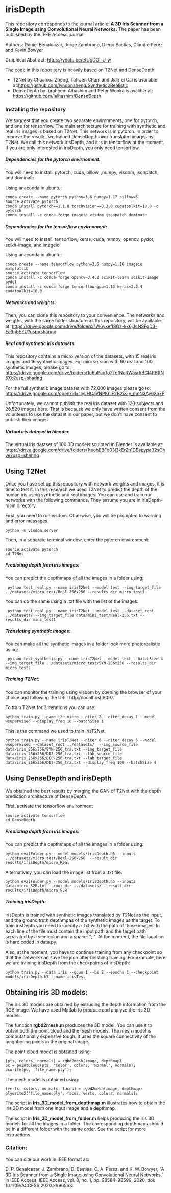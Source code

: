 # irisDepth
This repository corresponds to the journal article:
**A 3D Iris Scanner from a Single Image using Convolutional Neural Networks.**
The paper has been published by the IEEE Access journal.

Authors: Daniel Benalcazar, Jorge Zambrano, Diego Bastias, Claudio Perez and Kevin Bowyer

Graphical Abstract: https://youtu.be/etUgDOl-U_w

The code in this repository is heavily based on T2Net and DenseDepth
  - T2Net by Chuanxia Zheng, Tat-Jen Cham and Jianfei Cai is available at:https://github.com/lyndonzheng/Synthetic2Realistic
  - DenseDepth by Ibraheem Alhashim and Peter Wonka is avalible at: https://github.com/ialhashim/DenseDepth

### Installing the repository
We suggest that you create two separate environments, one for pytorch, and one for tensorflow. The main architecture for training with synthetic and real iris images is based on T2Net. This network is in pytorch. In order to improve the results, we trained DenseDepth over translated images by T2Net. We call this network irisDepth, and it is in tensorflow at the moment. If you are only interested in irisDepth, you only need tensorflow.

##### Dependencies for the pytorch envirnoment:
You will need to install: pytorch, cuda, pillow, ,numpy, visdom, jsonpatch, and dominate

Using anaconda in ubuntu:
```
conda create --name pytorch python=3.6 numpy=1.17 pillow=6
source activate pytorch
conda install pytorch==1.1.0 torchvision==0.3.0 cudatoolkit=10.0 -c pytorch
conda install -c conda-forge imageio visdom jsonpatch dominate
```

##### Dependencies for the tensorflow envirnoment:
You will need to install: tensorflow, keras, cuda, numpy, opencv,  pydot, scikit-image, and imageio 

Using anaconda in ubuntu:
```
conda create --name tensorflow python=3.6 numpy=1.16 imageio matplotlib
source activate tensorflow
conda install -c conda-forge opencv=3.4.2 scikit-learn scikit-image pydot
conda install -c conda-forge tensorflow-gpu=1.13 keras=2.2.4 cudatoolkit=10.0
```

##### Networks and weights:
Then, you can clone this repository to your convenience. The networks and weigths, with the same folder structure as this repository, will be available at:
https://drive.google.com/drive/folders/1W6yxefISGz-kx6jJcNSFgD3-Ea9pbEZU?usp=sharing

##### Real and synthetic iris datasets
This repository contains a micro version of the datasets, with 15 real iris images and 16 synthetic images. For mini version with 60 real and 100 synthetic images, please go to:
https://drive.google.com/drive/folders/1o6uPcxTo7TefNoRWasr5BCI4RBftN5Xo?usp=sharing

For the full synthetic image dataset with 72,000 images please go to:
https://drive.google.com/open?id=1IyLHCaVNPKhlF2B2iX-y_mnN3Ay62q7P

Unfortunately, we cannot publish the real iris dataset with 120 subjects and 26,520 images here. That is because we only have written consent from the volunteers to use the dataset in our paper, but we don't have consent to publish their images.  

##### Virtual iris dataset in blender
The virtual iris dataset of 100 3D models sculpted in Blender is available at:
https://drive.google.com/drive/folders/1teohEBFo03j3kErZn1DBspypa32sOhve?usp=sharing


## Using T2Net
Once you have set up this repository with network weights and images, it is time to test it. In this research we used T2Net to predict the depth of the human iris using synthetic and real images. You can use and train our networks with the following commands. They assume you are in irisDepth-main directory.

First, you need to run visdom. Otherwise, you will be prompted to warning and error messages.
```
python -m visdom.server
```
Then, in a separate terminal window, enter the pytorch environment:
```
source activate pytorch
cd T2Net
```

##### Predicting depth from iris images:
You can predict the depthmaps of all the images in a folder using:  
```
 python test_real.py --name irisT2Net --model test --img_target_file ../datasets/micro_test/Real-256x256 --results_dir micro_test1
```
You can do the same using a .txt file with the list of the images:  
```
 python test_real.py --name irisT2Net --model test --dataset_root ../datasets/ --img_target_file data/mini_test/Real-256.txt --results_dir mini_test1
```

##### Translating synthetic images:
You can make all the synthetic images in a folder look more photorealistic using:  
```
 python test_synthetic.py --name irisT2Net --model test --batchSize 4 --img_target_file ../datasets/micro_test/SYN-256x256 --results_dir micro_test2
```

##### Training T2Net:
You can monitor the training using visdom by opening the browser of your choice and following the URL: http://localhost:8097.

To train T2Net for 3 iterations you can use:
```
python train.py --name t2n_micro --niter 2 --niter_decay 1 --model wsupervised --display_freq 10 --batchSize 1
```

This is the command we used to train irisT2Net:
```
python train.py --name irisT2Net --niter 6 --niter_decay 6 --model wsupervised --dataset_root ../datasets/  --img_source_file data/iris_256x256/SYN-256_tra.txt --img_target_file data/iris_256x256/DD3-256_tra.txt --lab_source_file data/iris_256x256/DEP-256_tra.txt --lab_target_file data/iris_256x256/DD3-256_tra.txt --display_freq 100 --batchSize 4
```


## Using DenseDepth and irisDepth
We obtained the best results by merging the GAN of T2Net with the depth prediction architecture of DenseDepth.

First, activate the tensorflow environment
```
source activate tensorflow
cd DenseDepth
```

##### Predicting depth from iris images:
You can predict the depthmaps of all the images in a folder using:  
```
python evalFolder.py --model models/irisDepth.h5 --inputs ../datasets/micro_test/Real-256x256  --result_dir results/irisDepth/micro_Real
```

Alternatively, you can load the image list from a .txt file:
```
python evalFolder.py --model models/irisDepth.h5 --inputs data/micro_S2R.txt --root_dir ../datasets/ --result_dir results/irisDepth/micro_S2R
```

##### Training irisDepth:
irisDepth is trained with synthetic images translated by T2Net as the input, and the ground truth depthmpas of the synthetic images as the target. To train irisDepth you need to specify a .txt with the path of those images. In each line of the file must contain the input path and the target path separated by a semicolon and a space: "; ". At the moment, the file location is hard coded in data.py.

Also, at the moment, you have to continue training from any checkpoint so that the network can save the json after finishing training. For example, here we are training irisDepth from the checkpoints of irisDepth:  
```
python train.py --data iris --gpus 1 --bs 2 --epochs 1 --checkpoint models/irisDepth.h5 --name irisTest
```


## Obtaining iris 3D models:
The iris 3D models are obtained by extruding the depth information from the RGB image. We have used Matlab to produce and analyze the iris 3D models.


The function **rgbd2mesh.m** produces the 3D model. You can use it to obtain both the point cloud and the mesh models. The mesh model is computationally expensive tough. It uses the square connectivity of the neighboring pixels in the original image.

The point cloud model is obtained using:
```
[pts, colors, normals] = rgbd2mesh(image, depthmap)
pc = pointCloud(pts, 'Color', colors, 'Normal', normals);
pcwrite(pc, 'file_name.ply');
```

The mesh model is obtained using:
```
[verts, colors, normals, faces] = rgbd2mesh(image, depthmap)
plywrite2('file_name.ply', faces, verts, colors, normals);
```

The script in **Iris_3D_model_from_depthmap.m** illustrates how to obtain the iris 3D model from one input image and a depthmap.

The script in **Iris_3D_model_from_folder.m** helps producing the iris 3D models for all the images in a folder. The corresponding depthmaps should be in a different folder with the same order. See the script for more instructions.


### Citation:
You can cite our work in IEEE format as:

D. P. Benalcazar, J. Zambrano, D. Bastias, C. A. Perez, and K. W. Bowyer, “A 3D Iris Scanner from a Single Image using Convolutional Neural Networks,” in IEEE Access, IEEE Access, vol. 8, no. 1, pp. 98584–98599, 2020, doi: 10.1109/ACCESS.2020.2996563.
